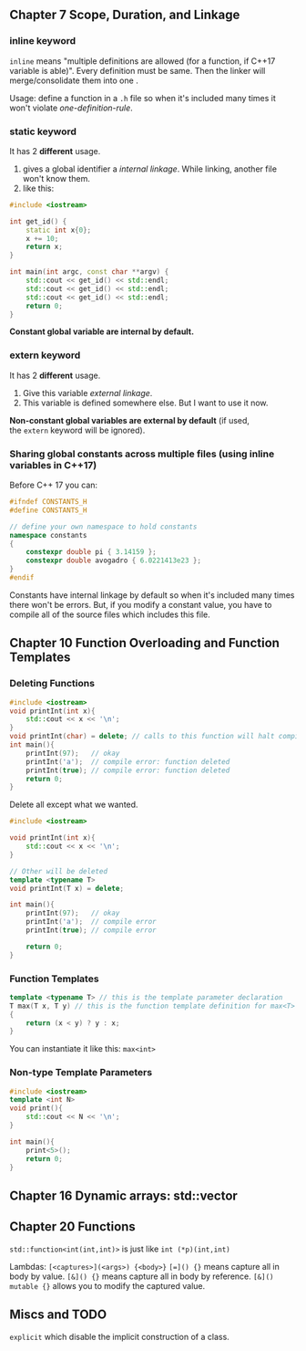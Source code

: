 ## Chapter 7 Scope, Duration, and Linkage

### inline keyword

`inline` means "multiple definitions are allowed (for a function, if C++17 variable is able)". Every definition must be same. Then the linker will merge/consolidate them into one .

Usage: define a function in a `.h` file so when it's included many times it won't violate *one-definition-rule*.


### static keyword

It has 2 **different** usage.
1. gives a global identifier a *internal linkage*. While linking, another file won't know them.
2. like this:

```c++
#include <iostream>

int get_id() {
    static int x{0};
    x += 10;
    return x;
}

int main(int argc, const char **argv) {
    std::cout << get_id() << std::endl;
    std::cout << get_id() << std::endl;
    std::cout << get_id() << std::endl;
    return 0;
}
```

**Constant global variable are internal by default.**


### extern keyword

It has 2 **different** usage.
1. Give this variable *external linkage*.
2. This variable is defined somewhere else. But I want to use it now.

**Non-constant global variables are external by default** (if used, the `extern` keyword will be ignored).


### Sharing global constants across multiple files (using inline variables in C++17)

Before C++ 17 you can:

```c++
#ifndef CONSTANTS_H
#define CONSTANTS_H

// define your own namespace to hold constants
namespace constants
{
    constexpr double pi { 3.14159 };
    constexpr double avogadro { 6.0221413e23 };
}
#endif
```

Constants have internal linkage by default so when it's included many times there won't be errors. But, if you modify a constant value, you have to compile all of the source files which includes this file.


## Chapter 10 Function Overloading and Function Templates
### Deleting Functions

```cpp
#include <iostream>
void printInt(int x){
    std::cout << x << '\n';
}
void printInt(char) = delete; // calls to this function will halt compilation
int main(){
    printInt(97);   // okay
    printInt('a');  // compile error: function deleted
    printInt(true); // compile error: function deleted
    return 0;
}
```

Delete all except what we wanted.

```cpp
#include <iostream>

void printInt(int x){
    std::cout << x << '\n';
}

// Other will be deleted
template <typename T>
void printInt(T x) = delete;

int main(){
    printInt(97);   // okay
    printInt('a');  // compile error
    printInt(true); // compile error

    return 0;
}
```

### Function Templates

```cpp
template <typename T> // this is the template parameter declaration
T max(T x, T y) // this is the function template definition for max<T>
{
    return (x < y) ? y : x;
}
```

You can instantiate it like this: `max<int>`

### Non-type Template Parameters
```cpp
#include <iostream>
template <int N> 
void print(){
    std::cout << N << '\n';
}

int main(){
    print<5>(); 
    return 0;
}
```

## Chapter 16 Dynamic arrays: std::vector





## Chapter 20 Functions

`std::function<int(int,int)>` is just like `int (*p)(int,int)`

Lambdas: `[<captures>](<args>) {<body>}`
`[=]() {}` means capture all in body by value.
`[&]() {}` means capture all in body by reference.
`[&]() mutable {}` allows you to modify the captured value.





## Miscs and TODO

`explicit` which disable the implicit construction of a class.